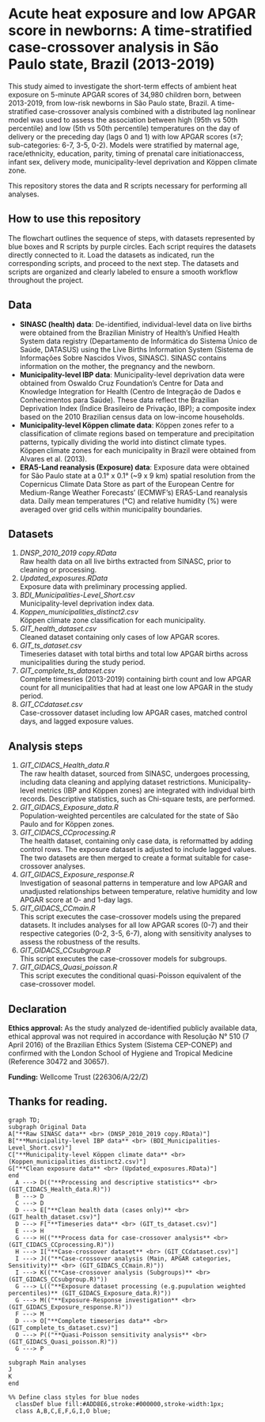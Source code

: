 
Acute heat exposure and low APGAR score in newborns: A time-stratified case-crossover analysis in São Paulo state, Brazil (2013-2019)
========================

This study aimed to investigate the short-term effects of ambient heat exposure on 5-minute APGAR scores of 34,980 children born, between 2013-2019, from low-risk newborns in São Paulo state, Brazil. A time-stratified case-crossover analysis combined with a distributed lag nonlinear model was used to assess the association between high (95th vs 50th percentile) and low (5th vs 50th percentile) temperatures on the day of delivery or the preceding day (lags 0 and 1) with low APGAR scores (≤7; sub-categories: 6-7, 3-5, 0-2). Models were stratified by maternal age, race/ethnicity, education, parity, timing of prenatal care initiationaccess, infant sex, delivery mode, municipality-level deprivation and Köppen climate zone. 

This repository stores the data and R scripts necessary for performing all analyses. 

How to use this repository
------------
The flowchart outlines the sequence of steps, with datasets represented by blue boxes and R scripts by purple circles. Each script requires the datasets directly connected to it. Load the datasets as indicated, run the corresponding scripts, and proceed to the next step. The datasets and scripts are organized and clearly labeled to ensure a smooth workflow throughout the project.

Data
------------
* **SINASC (health) data**: De-identified, individual-level data on live births were obtained from the Brazilian Ministry of Health’s Unified Health System data registry (Departamento de Informática do Sistema Único de Saúde, DATASUS) using the Live Births Information System (Sistema de Informações Sobre Nascidos Vivos, SINASC). SINASC contains information on the mother, the pregnancy and the newborn.
* **Municipality-level IBP data**: Municipality-level deprivation data were obtained from Oswaldo Cruz Foundation’s Centre for Data and Knowledge Integration for Health (Centro de Integração de Dados e Conhecimentos para Saúde). These data reflect the Brazilian Deprivation Index (Índice Brasileiro de Privação, IBP); a composite index based on the 2010 Brazilian census data on low-income households.
* **Municipality-level Köppen climate data**: Köppen zones refer to a classification of climate regions based on temperature and precipitation patterns, typically dividing the world into distinct climate types. Köppen climate zones for each municipality in Brazil were obtained from Alvares et al. (2013). 
* **ERA5-Land reanalysis (Exposure) data**: Exposure data were obtained for São Paulo state at a 0.1° x 0.1° (~9 x 9 km) spatial resolution from the Copernicus Climate Data Store as part of the European Centre for Medium-Range Weather Forecasts’ (ECMWF’s) ERA5-Land reanalysis data. Daily mean temperatures (°C) and relative humidity (%) were averaged over grid cells within municipality boundaries.

Datasets
------------
1. *DNSP_2010_2019 copy.RData*  
Raw health data on all live births extracted from SINASC, prior to cleaning or processing.
3. *Updated_exposures.RData*  
Exposure data with preliminary processing applied.
4. *BDI_Municipalities-Level_Short.csv*  
Municipality-level deprivation index data.
5. *Koppen_municipalities_distinct2.csv*  
Köppen climate zone classification for each municipality.
6. *GIT_health_dataset.csv*  
Cleaned dataset containing only cases of low APGAR scores.
7. *GIT_ts_dataset.csv*  
Timeseries dataset with total births and total low APGAR births across municipalities during the study period. 
8. *GIT_complete_ts_dataset.csv*  
Complete timesries (2013-2019) containing birth count and low APGAR count for all municipalities that had at least one low APGAR in the study period.
9. *GIT_CCdataset.csv*  
Case-crossover dataset including low APGAR cases, matched control days, and lagged exposure values.

Analysis steps
-----
1. *GIT_CIDACS_Health_data.R*  
The raw health dataset, sourced from SINASC, undergoes processing, including data cleaning and applying dataset restrictions. Municipality-level metrics (IBP and Köppen zones) are integrated with individual birth records. Descriptive statistics, such as Chi-square tests, are performed.
2. *GIT_GIDACS_Exposure_data.R*  
Population-weighted percentiles are calculated for the state of São Paulo and for Köppen zones.
3. *GIT_CIDACS_CCprocessing.R*  
The health dataset, containing only case data, is reformatted by adding control rows. The exposure dataset is adjusted to include lagged values. The two datasets are then merged to create a format suitable for case-crossover analyses.
4. *GIT_GIDACS_Exposure_response.R*  
Investigation of seasonal patterns in temperature and low APGAR and unadjusted relationships between temperature, relative humidity and low APGAR score at 0- and 1-day lags.
5. *GIT_GIDACS_CCmain.R*  
This script executes the case-crossover models using the prepared datasets. It includes analyses for all low APGAR scores (0-7) and their respective categories (0-2, 3-5, 6-7), along with sensitivity analyses to assess the robustness of the results.
6. *GIT_GIDACS_CCsubgroup.R*  
This script executes the case-crossover models for subgroups.
7. *GIT_GIDACS_Quasi_poisson.R*  
This script executes the conditional quasi-Poisson equivalent of the case-crossover model.

Declaration 
----------
**Ethics approval:** As the study analyzed de-identified publicly available data, ethical approval was not required in accordance with Resolução N° 510 (7 April 2016) of the Brazilian Ethics System (Sistema CEP-CONEP) and confirmed with the London School of Hygiene and Tropical Medicine (Reference 30472 and 30657). 

**Funding:** Wellcome Trust (226306/A/22/Z) 

Thanks for reading.
----------


```mermaid
graph TD;
subgraph Original Data
A["**Raw SINASC data** <br> (DNSP_2010_2019 copy.RData)"]
B["**Municipality-level IBP data** <br> (BDI_Municipalities-Level_Short.csv)"]
C["**Municipality-level Köppen climate data** <br> (Koppen_municipalities_distinct2.csv)"]
G["**Clean exposure data** <br> (Updated_exposures.RData)"]
end
  A ---> D(("**Processing and descriptive statistics** <br> (GIT_CIDACS_Health_data.R)"))
  B ---> D
  C ---> D
  D ---> E["**Clean health data (cases only)** <br> (GIT_health_dataset.csv)"]
  D ---> F["**Timeseries data** <br> (GIT_ts_dataset.csv)"]
  E ---> H
  G ---> H(("**Process data for case-crossover analysis** <br> (GIT_CIDACS_CCprocessing.R)"))
  H ---> I["**Case-crossover dataset** <br> (GIT_CCdataset.csv)"]
  I ---> J(("**Case-crossover analysis (Main, APGAR categories, Sensitivity)** <br> (GIT_GIDACS_CCmain.R)"))
  I ---> K(("**Case-crossover analysis (Subgroups)** <br> (GIT_GIDACS_CCsubgroup.R)"))
  G ---> L(("**Exposure dataset processing (e.g.pupulation weighted percentiles)** (GIT_GIDACS_Exposure_data.R)"))
  G ---> M(("**Exposure-Response investigation** <br> (GIT_GIDACS_Exposure_response.R)"))
  F ---> M
  D ---> O["**Complete timeseries data** <br> (GIT_complete_ts_dataset.csv)"]
  O ---> P(("**Quasi-Poisson sensitivity analysis** <br> (GIT_GIDACS_Quasi_poisson.R)"))
  G ---> P

subgraph Main analyses
J
K
end

%% Define class styles for blue nodes
  classDef blue fill:#ADD8E6,stroke:#000000,stroke-width:1px;
  class A,B,C,E,F,G,I,O blue;





